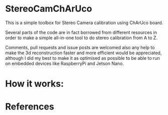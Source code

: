 # StereoCamChArUco

This is a simple toolbox for Stereo Camera calibration using ChArUco board.

Several parts of the code are in fact borrowed from different resources in order to 
make a simple all-in-one tool to do stereo calibration from A to Z.

Comments, pull requests and issue posts are welcomed also any help to make the 3d reconstruction faster and more efficient would be appreciated, although I
did my best to make it as optimised as possible to be able to run on embedded devices like RaspberryPi and Jetson Nano.

# How it works:


# References

